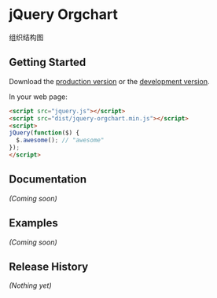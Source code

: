 # jQuery Orgchart

组织结构图

## Getting Started
Download the [production version][min] or the [development version][max].

[min]: https://raw.github.com/wenchangshou2/jquery-orgchart/master/dist/jquery-orgchart.min.js
[max]: https://raw.github.com/wenchangshou2/jquery-orgchart/master/dist/jquery-orgchart.js

In your web page:

```html
<script src="jquery.js"></script>
<script src="dist/jquery-orgchart.min.js"></script>
<script>
jQuery(function($) {
  $.awesome(); // "awesome"
});
</script>
```

## Documentation
_(Coming soon)_

## Examples
_(Coming soon)_

## Release History
_(Nothing yet)_
